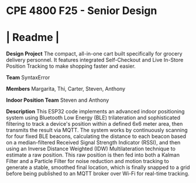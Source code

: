 CPE 4800 F25 - Senior Design
============================
|          Readme          |
============================
**Design Project**
The compact, all-in-one cart built specifically for grocery delivery personnel. 
It features integrated Self-Checkout and Live In-Store Position Tracking to make shopping faster and easier.

**Team**
SyntaxError

**Members**
Margarita, Thi, Carter, Steven, Anthony

**Indoor Position Team**
Steven and Anthony

**Description**
This ESP32 code implements an advanced indoor positioning system using Bluetooth Low Energy (BLE) trilateration and sophisticated filtering 
to track a device's position within a defined 6x6 meter area, then transmits the result via MQTT. The system works by continuously scanning 
for four fixed BLE beacons, calculating the distance to each beacon based on a median-filtered Received Signal Strength Indicator (RSSI), 
and then using an Inverse Distance Weighted (IDW) Multilateration technique to estimate a raw position. This raw position is then fed into 
both a Kalman Filter and a Particle Filter for noise reduction and motion tracking to generate a stable, smoothed final location, which is 
finally snapped to a grid before being published to an MQTT broker over Wi-Fi for real-time tracking.
